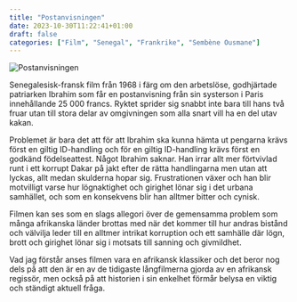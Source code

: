 ```yaml
---
title: "Postanvisningen"
date: 2023-10-30T11:22:41+01:00
draft: false
categories: ["Film", "Senegal", "Frankrike", "Sembène Ousmane"]
---
```


![Postanvisningen](/images/postanvisningen.png)

Senegalesisk-fransk film från 1968 i färg om den arbetslöse, godhjärtade patriarken Ibrahim som får en postanvisning från sin systerson i Paris innehållande 25 000 francs. Ryktet sprider sig snabbt inte bara till hans två fruar utan till stora delar av omgivningen som alla snart vill ha en del utav kakan. 

Problemet är bara det att för att Ibrahim ska kunna hämta ut pengarna krävs först en giltig ID-handling och för en giltig ID-handling krävs först en godkänd födelseattest. Något Ibrahim saknar. Han irrar allt mer förtvivlad runt i ett korrupt Dakar på jakt efter de rätta handlingarna men utan att lyckas, allt medan skulderna hopar sig. Frustrationen växer och han blir motvilligt varse hur lögnaktighet och girighet lönar sig i det urbana samhället, och som en konsekvens blir han alltmer bitter och cynisk.  

Filmen kan ses som en slags allegori över de gemensamma problem som många afrikanska länder brottas med när det kommer till hur andras bistånd och välvilja leder till en alltmer intrikat korruption och ett samhälle där lögn, brott och girighet lönar sig i motsats till sanning och givmildhet.

Vad jag förstår anses filmen vara en afrikansk klassiker och det beror nog dels på att den  är en av de tidigaste långfilmerna gjorda av en afrikansk regissör, men också på att historien i sin enkelhet förmår belysa en viktig och ständigt aktuell fråga.
